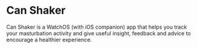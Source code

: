 # Can Shaker #
Can Shaker is a WatchOS (with iOS companion) app that helps you track your masturbation activity and give useful insight, feedback and advice to encourage a healthier experience.
